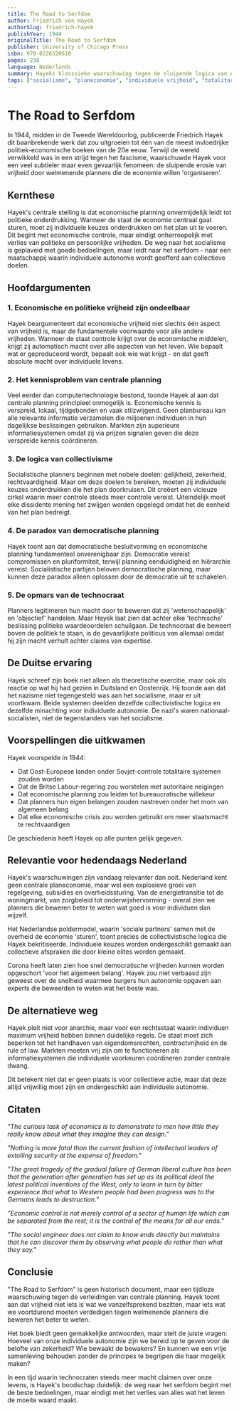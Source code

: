 ```yaml
---
title: The Road to Serfdom
author: Friedrich von Hayek
authorSlug: friedrich-hayek
publishYear: 1944
originalTitle: The Road to Serfdom
publisher: University of Chicago Press
isbn: 978-0226320618
pages: 238
language: Nederlands
summary: Hayeks klasssieke waarschuwing tegen de sluipende logica van centrale planning die onvermijdelijk leidt tot verlies van individuele vrijheden
tags: ["socialisme", "planeconomie", "individuele vrijheid", "totalitarisme", "oostenrijkse school", "spontane orde"]
---
```


# The Road to Serfdom

In 1944, midden in de Tweede Wereldoorlog, publiceerde Friedrich Hayek dit baanbrekende werk dat zou uitgroeien tot één van de meest invloedrijke politiek-economische boeken van de 20e eeuw. Terwijl de wereld verwikkeld was in een strijd tegen het fascisme, waarschuwde Hayek voor een veel subtieler maar even gevaarlijk fenomeen: de sluipende erosie van vrijheid door welmenende planners die de economie willen 'organiseren'.

## Kernthese

Hayek's centrale stelling is dat economische planning onvermijdelijk leidt tot politieke onderdrukking. Wanneer de staat de economie centraal gaat sturen, moet zij individuele keuzes onderdrukken om het plan uit te voeren. Dit begint met economische controle, maar eindigt onherroepelijk met verlies van politieke en persoonlijke vrijheden. De weg naar het socialisme is geplaveid met goede bedoelingen, maar leidt naar het serfdom - naar een maatschappij waarin individuele autonomie wordt geofferd aan collectieve doelen.

## Hoofdargumenten

### 1. Economische en politieke vrijheid zijn ondeelbaar

Hayek beargumenteert dat economische vrijheid niet slechts één aspect van vrijheid is, maar de fundamentele voorwaarde voor alle andere vrijheden. Wanneer de staat controle krijgt over de economische middelen, krijgt zij automatisch macht over alle aspecten van het leven. Wie bepaalt wat er geproduceerd wordt, bepaalt ook wie wat krijgt - en dat geeft absolute macht over individuele levens.

### 2. Het kennisproblem van centrale planning

Veel eerder dan computertechnologie bestond, toonde Hayek al aan dat centrale planning principieel onmogelijk is. Economische kennis is verspreid, lokaal, tijdgebonden en vaak stilzwijgend. Geen planbureau kan alle relevante informatie verzamelen die miljoenen individuen in hun dagelijkse beslissingen gebruiken. Markten zijn superieure informatiesystemen omdat zij via prijzen signalen geven die deze verspreide kennis coördineren.

### 3. De logica van collectivisme

Socialistische planners beginnen met nobele doelen: gelijkheid, zekerheid, rechtvaardigheid. Maar om deze doelen te bereiken, moeten zij individuele keuzes onderdrukken die het plan doorkruisen. Dit creëert een vicieuze cirkel waarin meer controle steeds meer controle vereist. Uiteindelijk moet elke dissidente mening het zwijgen worden opgelegd omdat het de eenheid van het plan bedreigt.

### 4. De paradox van democratische planning

Hayek toont aan dat democratische besluitvorming en economische planning fundamenteel onverenigbaar zijn. Democratie vereist compromissen en pluriformiteit, terwijl planning eenduidigheid en hiërarchie vereist. Socialistische partijen beloven democratische planning, maar kunnen deze paradox alleen oplossen door de democratie uit te schakelen.

### 5. De opmars van de technocraat

Planners legitimeren hun macht door te beweren dat zij 'wetenschappelijk' en 'objectief' handelen. Maar Hayek laat zien dat achter elke 'technische' beslissing politieke waardeoordelen schuilgaan. De technocraat die beweert boven de politiek te staan, is de gevaarlijkste politicus van allemaal omdat hij zijn macht verhult achter claims van expertise.

## De Duitse ervaring

Hayek schreef zijn boek niet alleen als theoretische exercitie, maar ook als reactie op wat hij had gezien in Duitsland en Oostenrijk. Hij toonde aan dat het nazisme niet tegengesteld was aan het socialisme, maar er uit voortkwam. Beide systemen deelden dezelfde collectivistische logica en dezelfde minachting voor individuele autonomie. De nazi's waren nationaal-socialisten, niet de tegenstanders van het socialisme.

## Voorspellingen die uitkwamen

Hayek voorspelde in 1944:
- Dat Oost-Europese landen onder Sovjet-controle totalitaire systemen zouden worden
- Dat de Britse Labour-regering zou worstelen met autoritaire neigingen
- Dat economische planning zou leiden tot bureaucratische willekeur
- Dat planners hun eigen belangen zouden nastreven onder het mom van algemeen belang
- Dat elke economische crisis zou worden gebruikt om meer staatsmacht te rechtvaardigen

De geschiedenis heeft Hayek op alle punten gelijk gegeven.

## Relevantie voor hedendaags Nederland

Hayek's waarschuwingen zijn vandaag relevanter dan ooit. Nederland kent geen centrale planeconomie, maar wel een explosieve groei van regelgeving, subsidies en overheidssturing. Van de energietransitie tot de woningmarkt, van zorgbeleid tot onderwijshervorming - overal zien we planners die beweren beter te weten wat goed is voor individuen dan wijzelf.

Het Nederlandse poldermodel, waarin 'sociale partners' samen met de overheid de economie 'sturen', toont precies de collectivistische logica die Hayek bekritiseerde. Individuele keuzes worden ondergeschikt gemaakt aan collectieve afspraken die door kleine elites worden gemaakt.

Corona heeft laten zien hoe snel democratische vrijheden kunnen worden opgeschort 'voor het algemeen belang'. Hayek zou niet verbaasd zijn geweest over de snelheid waarmee burgers hun autonomie opgaven aan experts die beweerden te weten wat het beste was.

## De alternatieve weg

Hayek pleit niet voor anarchie, maar voor een rechtsstaat waarin individuen maximum vrijheid hebben binnen duidelijke regels. De staat moet zich beperken tot het handhaven van eigendomsrechten, contractvrijheid en de rule of law. Markten moeten vrij zijn om te functioneren als informatiesystemen die individuele voorkeuren coördineren zonder centrale dwang.

Dit betekent niet dat er geen plaats is voor collectieve actie, maar dat deze altijd vrijwillig moet zijn en ondergeschikt aan individuele autonomie.

## Citaten

*"The curious task of economics is to demonstrate to men how little they really know about what they imagine they can design."*

*"Nothing is more fatal than the current fashion of intellectual leaders of extolling security at the expense of freedom."*

*"The great tragedy of the gradual failure of German liberal culture has been that the generation after generation has set up as its political ideal the latest political inventions of the West, only to learn in turn by bitter experience that what to Western people had been progress was to the Germans leads to destruction."*

*"Economic control is not merely control of a sector of human life which can be separated from the rest; it is the control of the means for all our ends."*

*"The social engineer does not claim to know ends directly but maintains that he can discover them by observing what people do rather than what they say."*

## Conclusie

"The Road to Serfdom" is geen historisch document, maar een tijdloze waarschuwing tegen de verleidingen van centrale planning. Hayek toont aan dat vrijheid niet iets is wat we vanzelfsprekend bezitten, maar iets wat we voortdurend moeten verdedigen tegen welmenende planners die beweren het beter te weten.

Het boek biedt geen gemakkelijke antwoorden, maar stelt de juiste vragen: Hoeveel van onze individuele autonomie zijn we bereid op te geven voor de belofte van zekerheid? Wie bewaakt de bewakers? En kunnen we een vrije samenleving behouden zonder de principes te begrijpen die haar mogelijk maken?

In een tijd waarin technocraten steeds meer macht claimen over onze levens, is Hayek's boodschap duidelijk: de weg naar het serfdom begint met de beste bedoelingen, maar eindigt met het verlies van alles wat het leven de moeite waard maakt. 